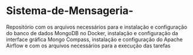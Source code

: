 # Sistema-de-Mensageria-
Repositório com os arquivos necessários para e instalação e configuração do banco de dados MongoDB no Docker, instalação e configuração da interface gráfica Mongo Compass, instalação e configuração do Apache Airflow e com os arquivos necessários para a execução das tarefas

